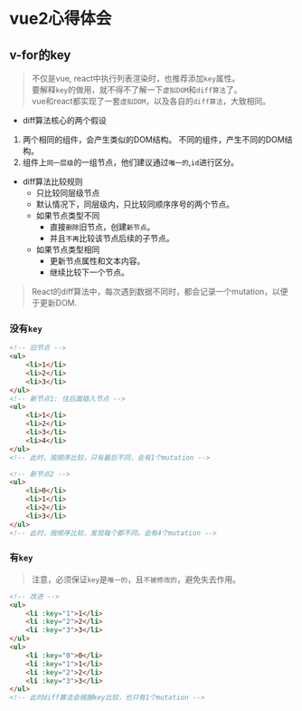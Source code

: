 # vue2心得体会
## v-for的key
> 不仅是vue, react中执行列表渲染时，也推荐添加`key`属性。  
> 要解释`key`的做用，就不得不了解一下`虚拟DOM`和`diff算法`了。  
> vue和react都实现了一套`虚拟DOM`，以及各自的`diff算法`，大致相同。
- diff算法核心的两个假设
1. 两个相同的组件，会产生类似的DOM结构。 不同的组件，产生不同的DOM结构。
2. 组件上`同一层级`的一组节点，他们建议通过`唯一的`,`id`进行区分。
- diff算法比较规则
	- 只比较同层级节点
	- 默认情况下，同层级内，只比较同顺序序号的两个节点。
	- 如果节点类型不同
		- 直接`删除`旧节点，创建`新节点`。
		- 并且`不再`比较该节点后续的子节点。
	- 如果节点类型相同
		- 更新节点属性和文本内容。
		- 继续比较下一个节点。

> React的diff算法中，每次遇到数据不同时，都会记录一个mutation，以便于更新DOM.
### 没有`key`
```html
<!-- 旧节点 -->
<ul>
	<li>1</li>
	<li>2</li>
	<li>3</li>
</ul>
<!-- 新节点1: 往后面插入节点 -->
<ul>
	<li>1</li>
	<li>2</li>
	<li>3</li>
	<li>4</li>
</ul>
<!-- 此时，按顺序比较，只有最后不同，会有1个mutation -->

<!-- 新节点2 -->
<ul>
	<li>0</li>
	<li>1</li>
	<li>2</li>
	<li>3</li>
</ul>
<!-- 此时，按顺序比较，发现每个都不同，会有4个mutation -->
```
### 有`key`
> 注意，必须保证`key`是`唯一的`，且`不被修改的`，避免失去作用。
```html
<!-- 改进 -->
<ul>
	<li :key="1">1</li>
	<li :key="2">2</li>
	<li :key="3">3</li>
</ul>
<ul>
	<li :key="0">0</li>
	<li :key="1">1</li>
	<li :key="2">2</li>
	<li :key="3">3</li>
</ul>
<!-- 此时diff算法会根据key比较，也只有1个mutation -->
```